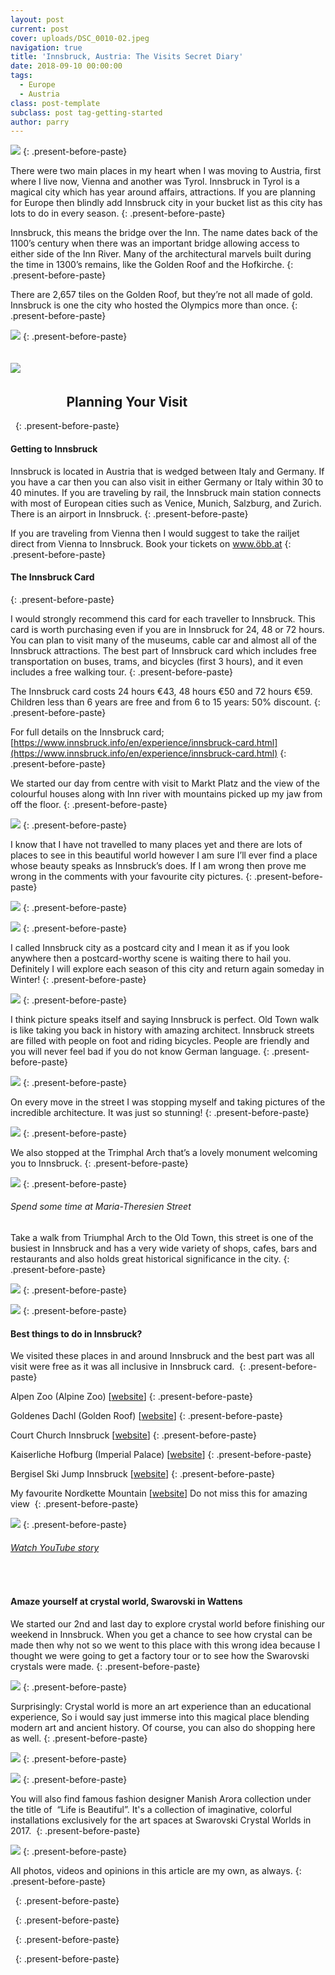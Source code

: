 ```yaml
---
layout: post
current: post
cover: uploads/DSC_0010-02.jpeg
navigation: true
title: 'Innsbruck, Austria: The Visits Secret Diary'
date: 2018-09-10 00:00:00
tags:
  - Europe
  - Austria
class: post-template
subclass: post tag-getting-started
author: parry
---
```


![](/uploads/DSC_0010-02.jpeg)
{: .present-before-paste}

There were two main places in my heart when I was moving to Austria, first where I live now, Vienna and another was Tyrol. Innsbruck in Tyrol is a magical city which has year around affairs, attractions. If you are planning for Europe then blindly add Innsbruck city in your bucket list as this city has lots to do in every season.
{: .present-before-paste}

Innsbruck, this means the bridge over the Inn. The name dates back of the 1100’s century when there was an important bridge allowing access to either side of the Inn River. Many of the architectural marvels built during the time in 1300’s remains, like the Golden Roof and the Hofkirche.
{: .present-before-paste}

There are 2,657 tiles on the Golden Roof, but they’re not all made of gold. Innsbruck is one the city who hosted the Olympics more than once.
{: .present-before-paste}

![](/uploads/DSC_0013-01.jpeg)
{: .present-before-paste}

## ![](/uploads/DSC_0016-01.jpeg) &nbsp; &nbsp; &nbsp; &nbsp; &nbsp; &nbsp; &nbsp; &nbsp;

## &nbsp; &nbsp; &nbsp; &nbsp; &nbsp; &nbsp; &nbsp; &nbsp; &nbsp; Planning Your Visit

&nbsp;
{: .present-before-paste}

#### Getting to Innsbruck

Innsbruck is located in Austria that is wedged between Italy and Germany. If you have a car then you can also visit in either Germany or Italy within 30 to 40 minutes. If you are traveling by rail, the Innsbruck main station connects with most of European cities such as Venice, Munich, Salzburg, and Zurich. There is an airport in Innsbruck.
{: .present-before-paste}

If you are traveling from Vienna then I would suggest to take the railjet direct from Vienna to Innsbruck. Book your tickets on [www.&ouml;bb.at](www.öbb.at)
{: .present-before-paste}

#### The Innsbruck Card
{: .present-before-paste}

I would strongly recommend this card for each traveller to Innsbruck. This card is worth purchasing even if you are in Innsbruck for 24, 48 or 72 hours. You can plan to visit many of the museums, cable car and almost all of the Innsbruck attractions. The best part of Innsbruck card which includes free transportation on buses, trams, and bicycles (first 3 hours), and it even includes a free walking tour.
{: .present-before-paste}

The Innsbruck card costs 24 hours €43, 48 hours €50 and 72 hours €59. Children less than 6 years are free and from 6 to 15 years: 50% discount.
{: .present-before-paste}

For full details on the Innsbruck card; [https://www.innsbruck.info/en/experience/innsbruck-card.html](https://www.innsbruck.info/en/experience/innsbruck-card.html)
{: .present-before-paste}

We started our day from centre with visit to Markt Platz and the view of the colourful houses along with Inn river with mountains picked up my jaw from off the floor.
{: .present-before-paste}

![](/uploads/DSC_0012-01.jpeg)
{: .present-before-paste}

I know that I have not travelled to many places yet and there are lots of places to see in this beautiful world however I am sure I’ll ever find a place whose beauty speaks as Innsbruck’s does. If I am wrong then prove me wrong in the comments with your favourite city pictures.
{: .present-before-paste}

![](/uploads/IMG_20180515_105745_428-01.jpeg)
{: .present-before-paste}

![](/uploads/DSC_0007-01.jpeg)
{: .present-before-paste}

I called Innsbruck city as a postcard city and I mean it as if you look anywhere then a postcard-worthy scene is waiting there to hail you. Definitely I will explore each season of this city and return again someday in Winter!
{: .present-before-paste}

![](/uploads/DSC_0020-01.jpeg)
{: .present-before-paste}

I think picture speaks itself and saying Innsbruck is perfect. Old Town walk is like taking you back in history with amazing architect. Innsbruck streets are filled with people on foot and riding bicycles. People are friendly and you will never feel bad if you do not know German language.
{: .present-before-paste}

![](/uploads/DSC_0035-01.jpeg)
{: .present-before-paste}

On every move in the street I was stopping myself and taking pictures of the incredible architecture. It was just so stunning!
{: .present-before-paste}

![](/uploads/DSC_0028-01.jpeg)
{: .present-before-paste}

We also stopped at the Trimphal Arch that’s a lovely monument welcoming you to Innsbruck.
{: .present-before-paste}

![](/uploads/DSC_0022-01.jpeg)
{: .present-before-paste}

###### Spend some time at Maria-Theresien Street

Take a walk from Triumphal Arch to the Old Town, this street is one of the busiest in Innsbruck and has a very wide variety of shops, cafes, bars and restaurants and also holds great historical significance in the city.
{: .present-before-paste}

![](/uploads/DSC_0017-02.jpeg)
{: .present-before-paste}

![](/uploads/DSC_0019-01.jpeg)
{: .present-before-paste}

#### Best things to do in Innsbruck?

We visited these places in and around Innsbruck and the best part was all visit were free as it was all inclusive in Innsbruck card.&nbsp;
{: .present-before-paste}

Alpen Zoo (Alpine Zoo) [[website](https://www.alpenzoo.at/en/)]
{: .present-before-paste}

Goldenes Dachl (Golden Roof) [[website](https://www.innsbruck.info/en/facilities/details/infrastruktur/golden-roof-innsbruck.html)]
{: .present-before-paste}

Court Church Innsbruck [[website](https://www.innsbruck.info/en/facilities/details/infrastruktur/court-church-innsbruck.html)]
{: .present-before-paste}

Kaiserliche Hofburg (Imperial Palace) [[website](https://www.innsbruck.info/en/facilities/details/infrastruktur/imperial-palace-innsbruck.html)]
{: .present-before-paste}

Bergisel Ski Jump Innsbruck [[website](http://www.bergisel.info/at/index.php)]
{: .present-before-paste}

My favourite Nordkette Mountain [[website](https://www.innsbruck.info/en/innsbruck-city/experience/sightseeing-in-innsbruck/nordkette-mountain.html)] Do not miss this for amazing view&nbsp;
{: .present-before-paste}

![](/uploads/20180619-235538.jpg)
{: .present-before-paste}

###### [Watch YouTube story](https://youtu.be/IgReqqqkQpQ)

&nbsp;

#### Amaze yourself at crystal world, Swarovski in Wattens

We started our 2nd and last day to explore crystal world before finishing our weekend in Innsbruck. When you get a chance to see how crystal can be made then why not so we went to this place with this wrong idea because I thought we were going to get a factory tour or to see how the Swarovski crystals were made.
{: .present-before-paste}

![](/uploads/DSC_0484-01.jpeg)
{: .present-before-paste}

Surprisingly: Crystal world is more an art experience than an educational experience, So i would say just immerse into this magical place blending modern art and ancient history. Of course, you can also do shopping here as well.
{: .present-before-paste}

![](/uploads/20180519_184919-01.jpeg)
{: .present-before-paste}

![](/uploads/DSC_0490-01.jpeg)
{: .present-before-paste}

You will also find famous fashion designer Manish Arora collection under the title of&nbsp; “Life is Beautiful”. It's a collection of imaginative, colorful installations exclusively for the art spaces at Swarovski Crystal Worlds in 2017.&nbsp;
{: .present-before-paste}

![](/uploads/DSC_0632-01.jpeg)
{: .present-before-paste}

All photos, videos and opinions in this article are my own, as always.
{: .present-before-paste}

&nbsp;
{: .present-before-paste}

&nbsp;
{: .present-before-paste}

&nbsp;
{: .present-before-paste}

&nbsp;
{: .present-before-paste}